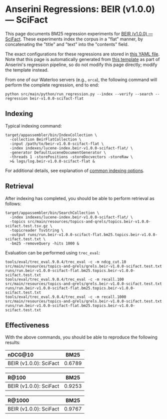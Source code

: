 # Anserini Regressions: BEIR (v1.0.0) &mdash; SciFact

This page documents BM25 regression experiments for [BEIR (v1.0.0) &mdash; SciFact](http://beir.ai/).
These experiments index the corpus in a "flat" manner, by concatenating the "title" and "text" into the "contents" field.

The exact configurations for these regressions are stored in [this YAML file](../src/main/resources/regression/beir-v1.0.0-scifact-flat.yaml).
Note that this page is automatically generated from [this template](../src/main/resources/docgen/templates/beir-v1.0.0-scifact-flat.template) as part of Anserini's regression pipeline, so do not modify this page directly; modify the template instead.

From one of our Waterloo servers (e.g., `orca`), the following command will perform the complete regression, end to end:

```
python src/main/python/run_regression.py --index --verify --search --regression beir-v1.0.0-scifact-flat
```

## Indexing

Typical indexing command:

```
target/appassembler/bin/IndexCollection \
  -collection BeirFlatCollection \
  -input /path/to/beir-v1.0.0-scifact-flat \
  -index indexes/lucene-index.beir-v1.0.0-scifact-flat/ \
  -generator DefaultLuceneDocumentGenerator \
  -threads 1 -storePositions -storeDocvectors -storeRaw \
  >& logs/log.beir-v1.0.0-scifact-flat &
```

For additional details, see explanation of [common indexing options](common-indexing-options.md).

## Retrieval

After indexing has completed, you should be able to perform retrieval as follows:

```
target/appassembler/bin/SearchCollection \
  -index indexes/lucene-index.beir-v1.0.0-scifact-flat/ \
  -topics src/main/resources/topics-and-qrels/topics.beir-v1.0.0-scifact.test.tsv.gz \
  -topicreader TsvString \
  -output runs/run.beir-v1.0.0-scifact-flat.bm25.topics.beir-v1.0.0-scifact.test.txt \
  -bm25 -removeQuery -hits 1000 &
```

Evaluation can be performed using `trec_eval`:

```
tools/eval/trec_eval.9.0.4/trec_eval -c -m ndcg_cut.10 src/main/resources/topics-and-qrels/qrels.beir-v1.0.0-scifact.test.txt runs/run.beir-v1.0.0-scifact-flat.bm25.topics.beir-v1.0.0-scifact.test.txt
tools/eval/trec_eval.9.0.4/trec_eval -c -m recall.100 src/main/resources/topics-and-qrels/qrels.beir-v1.0.0-scifact.test.txt runs/run.beir-v1.0.0-scifact-flat.bm25.topics.beir-v1.0.0-scifact.test.txt
tools/eval/trec_eval.9.0.4/trec_eval -c -m recall.1000 src/main/resources/topics-and-qrels/qrels.beir-v1.0.0-scifact.test.txt runs/run.beir-v1.0.0-scifact-flat.bm25.topics.beir-v1.0.0-scifact.test.txt
```

## Effectiveness

With the above commands, you should be able to reproduce the following results:

| nDCG@10                                                                                                      | BM25      |
|:-------------------------------------------------------------------------------------------------------------|-----------|
| BEIR (v1.0.0): SciFact                                                                                       | 0.6789    |


| R@100                                                                                                        | BM25      |
|:-------------------------------------------------------------------------------------------------------------|-----------|
| BEIR (v1.0.0): SciFact                                                                                       | 0.9253    |


| R@1000                                                                                                       | BM25      |
|:-------------------------------------------------------------------------------------------------------------|-----------|
| BEIR (v1.0.0): SciFact                                                                                       | 0.9767    |
